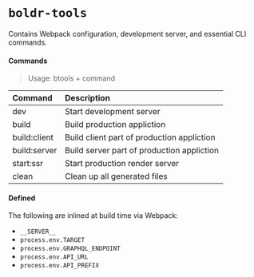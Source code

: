 # `boldr-tools`

Contains Webpack configuration, development server, and essential CLI commands.


#### Commands
> Usage: btools + command

| Command      | Description |
|:-------------|:---------------------------------------------|
| dev          | Start development server                     |
| build        | Build production appliction                  |
| build:client | Build client part of production appliction   |
| build:server | Build server part of production appliction   |
| start:ssr    | Start production render server               |
| clean        | Clean up all generated files                 |


#### Defined
The following are inlined at build time via Webpack:    

- `__SERVER__`
- `process.env.TARGET`
- `process.env.GRAPHQL_ENDPOINT`
- `process.env.API_URL`
- `process.env.API_PREFIX`
